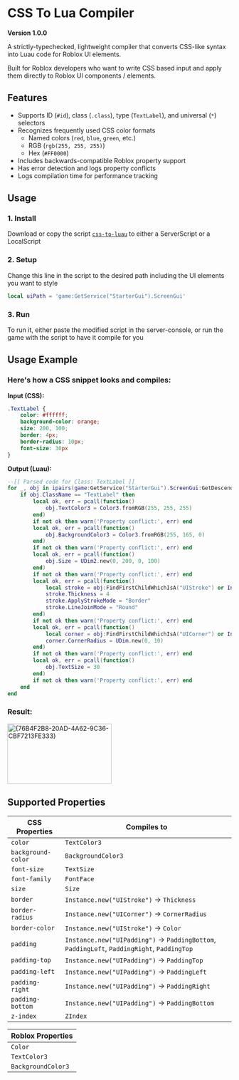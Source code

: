 # CSS To Lua Compiler

**Version 1.0.0**

A strictly-typechecked, lightweight compiler that converts CSS-like syntax into Luau code for Roblox UI elements.

Built for Roblox developers who want to write CSS based input and apply them directly to Roblox UI components / elements.

## Features

- Supports ID (`#id`), class (`.class`), type (`TextLabel`), and universal (`*`) selectors
- Recognizes frequently used CSS color formats
  * Named colors (`red`, `blue`, `green`, etc.)
  * RGB (`rgb(255, 255, 255)`)
  * Hex (`#FF0000`)
- Includes backwards-compatible Roblox property support
- Has error detection and logs property conflicts
- Logs compilation time for performance tracking

## Usage

### 1. Install

Download or copy the script [`css-to-luau`](https://github.com/Daxyzeus/css-to-luau/blob/main/css-to-luau.lua) to either a ServerScript or a LocalScript

### 2. Setup

Change this line in the script to the desired path including the UI elements you want to style
```lua
local uiPath = 'game:GetService("StarterGui").ScreenGui'
```

### 3. Run

To run it, either paste the modified script in the server-console, or run the game with the script to have it compile for you

## Usage Example

### Here's how a CSS snippet looks and compiles:
**Input (CSS):**
```css
.TextLabel {
	color: #ffffff;
	background-color: orange;
	size: 200, 100;
	border: 4px;
	border-radius: 10px;
	font-size: 30px
}
```
**Output (Luau):**
```lua
--[[ Parsed code for Class: TextLabel ]]
for _, obj in ipairs(game:GetService("StarterGui").ScreenGui:GetDescendants()) do
	if obj.ClassName == "TextLabel" then
		local ok, err = pcall(function()
			obj.TextColor3 = Color3.fromRGB(255, 255, 255)
		end)
		if not ok then warn('Property conflict:', err) end
		local ok, err = pcall(function()
			obj.BackgroundColor3 = Color3.fromRGB(255, 165, 0)
		end)
		if not ok then warn('Property conflict:', err) end
		local ok, err = pcall(function()
			obj.Size = UDim2.new(0, 200, 0, 100)
		end)
		if not ok then warn('Property conflict:', err) end
		local ok, err = pcall(function()
			local stroke = obj:FindFirstChildWhichIsA("UIStroke") or Instance.new("UIStroke", obj)
			stroke.Thickness = 4
			stroke.ApplyStrokeMode = "Border"
			stroke.LineJoinMode = "Round"
		end)
		if not ok then warn('Property conflict:', err) end
		local ok, err = pcall(function()
			local corner = obj:FindFirstChildWhichIsA("UICorner") or Instance.new("UICorner", obj)
			corner.CornerRadius = UDim.new(0, 10)
		end)
		if not ok then warn('Property conflict:', err) end
		local ok, err = pcall(function()
			obj.TextSize = 30
		end)
		if not ok then warn('Property conflict:', err) end
	end
end
```
### Result:
<img width="234" height="135" alt="{76B4F2B8-20AD-4A62-9C36-CBF7213FE333}" src="https://github.com/user-attachments/assets/5525f28b-f074-4ffc-97ae-c7e27be87925" />

## Supported Properties

| CSS Properties     | Compiles to                                                                                    |
|--------------------|------------------------------------------------------------------------------------------------|
| `color`            | `TextColor3`                                                                                   |
| `background-color` | `BackgroundColor3`                                                                             |
| `font-size`        | `TextSize`                                                                                     |
| `font-family`      | `FontFace`                                                                                     |
| `size`             | `Size`                                                                                         |
| `border`           | `Instance.new("UIStroke")` -> `Thickness`                                                      |
| `border-radius`    | `Instance.new("UICorner")` -> `CornerRadius`                                                   |
| `border-color`     | `Instance.new("UIStroke")` -> `Color`                                                          |
| `padding`          | `Instance.new("UIPadding")` ->   `PaddingBottom`, `PaddingLeft`, `PaddingRight`, `PaddingTop`  |
| `padding-top`      | `Instance.new("UIPadding")` -> `PaddingTop`                                                    |
| `padding-left`     | `Instance.new("UIPadding")` -> `PaddingLeft`                                                   |
| `padding-right`    | `Instance.new("UIPadding")` -> `PaddingRight`                                                  |
| `padding-bottom`   | `Instance.new("UIPadding")` -> `PaddingBottom`                                                 |
| `z-index`          | `ZIndex`                                                                                       |

| Roblox Properties  |
|--------------------|
| `Color`            |
| `TextColor3`       |
| `BackgroundColor3` |
